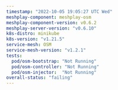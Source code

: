 ```yaml
---
timestamp: "2022-10-05 19:05:27 UTC Wed"
meshplay-component: meshplay-osm
meshplay-component-version: v0.6.2
meshplay-server-version: "v0.6.10"
k8s-distro: minikube
k8s-version: "v1.21.5"
service-mesh: OSM
service-mesh-version: "v1.2.1"
tests:
  pod/osm-bootstrap: "Not Running"
  pod/osm-controller: "Not Running"
  pod/osm-injector:  "Not Running"
overall-status: "failing"
---
```


